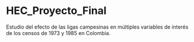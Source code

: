 # HEC_Proyecto_Final
Estudio del efecto de las ligas campesinas en múltiples variables de interés de los censos de 1973 y 1985 en Colombia.
